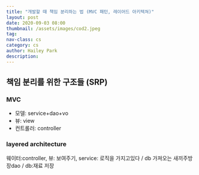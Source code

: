 ```yaml
---
title: "개발할 때 책임 분리하는 법 (MVC 패턴, 레이어드 아키텍쳐)"
layout: post
date: 2020-09-03 08:00
thumbnail: /assets/images/cod2.jpeg
tag:
nav-class: cs
category: cs
author: Hailey Park
description: 
---
```


## 책임 분리를 위한 구조들 (SRP)

### MVC

- 모델: service+dao+vo
- 뷰: view 
- 컨트롤러: controller 

### layered architecture

웨이터:controller, 뷰: 보여주기, service: 로직을 가지고있다 / db 가져오는 새끼주방장dao / db:재료 저장